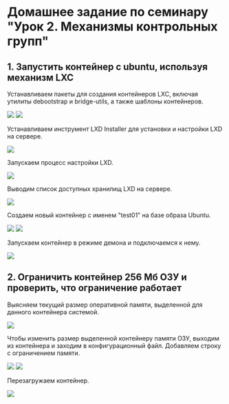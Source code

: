 # Домашнее задание по семинару "Урок 2. Механизмы контрольных групп"

## 1. Запустить контейнер с ubuntu, используя механизм LXC

Устанавливаем пакеты для создания контейнеров LXC, включая утилиты debootstrap и bridge-utils, а также шаблоны контейнеров.

![](1.gif)
![](1.1.gif)

Устанавливаем инструмент LXD Installer для установки и настройки LXD на сервере.

![](2.gif)

Запускаем процесс настройки LXD.

![](3.gif)

Выводим список доступных хранилищ LXD на сервере.

![](4.gif)

Создаем новый контейнер с именем "test01" на базе образа Ubuntu.

![](5.gif)
![](5.1.gif)

Запускаем контейнер в режиме демона и подключаемся к нему.

![](6.gif)


## 2. Ограничить контейнер 256 Мб ОЗУ и проверить, что ограничение работает

Выясняем текущий размер оперативной памяти, выделенной для данного контейнера системой.

![](7.gif)

Чтобы изменить размер выделенной контейнеру памяти ОЗУ, выходим из контейнера и заходим в конфигурационный файл. Добавляем строку с ограничением памяти.

![](8.gif)
![](9.gif)

Перезагружаем контейнер.

![](10.gif)
